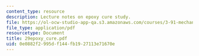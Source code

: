 ```yaml
---
content_type: resource
description: Lecture notes on epoxy cure study.
file: https://ol-ocw-studio-app-qa.s3.amazonaws.com/courses/3-91-mechanical-behavior-of-plastics-spring-2007/0e0882f2995df144fb1927113e71670e_29epoxy_cure.pdf
file_type: application/pdf
resourcetype: Document
title: 29epoxy_cure.pdf
uid: 0e0882f2-995d-f144-fb19-27113e71670e
---
```

